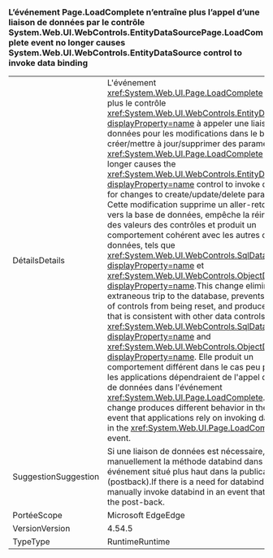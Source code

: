 ### <a name="pageloadcomplete-event-no-longer-causes-systemwebuiwebcontrolsentitydatasource-control-to-invoke-data-binding"></a><span data-ttu-id="a6358-101">L’événement Page.LoadComplete n’entraîne plus l’appel d’une liaison de données par le contrôle System.Web.UI.WebControls.EntityDataSource</span><span class="sxs-lookup"><span data-stu-id="a6358-101">Page.LoadComplete event no longer causes System.Web.UI.WebControls.EntityDataSource control to invoke data binding</span></span>

|   |   |
|---|---|
|<span data-ttu-id="a6358-102">Détails</span><span class="sxs-lookup"><span data-stu-id="a6358-102">Details</span></span>|<span data-ttu-id="a6358-103">L'événement <xref:System.Web.UI.Page.LoadComplete> ne force plus le contrôle <xref:System.Web.UI.WebControls.EntityDataSource?displayProperty=name> à appeler une liaison de données pour les modifications dans le but de créer/mettre à jour/supprimer des paramètres.</span><span class="sxs-lookup"><span data-stu-id="a6358-103">The <xref:System.Web.UI.Page.LoadComplete> event no longer causes the <xref:System.Web.UI.WebControls.EntityDataSource?displayProperty=name> control to invoke data binding for changes to create/update/delete parameters.</span></span> <span data-ttu-id="a6358-104">Cette modification supprime un aller-retour superflu vers la base de données, empêche la réinitialisation des valeurs des contrôles et produit un comportement cohérent avec les autres contrôles de données, tels que <xref:System.Web.UI.WebControls.SqlDataSource?displayProperty=name> et <xref:System.Web.UI.WebControls.ObjectDataSource?displayProperty=name>.</span><span class="sxs-lookup"><span data-stu-id="a6358-104">This change eliminates an extraneous trip to the database, prevents the values of controls from being reset, and produces behavior that is consistent with other data controls, such as <xref:System.Web.UI.WebControls.SqlDataSource?displayProperty=name> and <xref:System.Web.UI.WebControls.ObjectDataSource?displayProperty=name>.</span></span> <span data-ttu-id="a6358-105">Elle produit un comportement différent dans le cas peu probable où les applications dépendraient de l'appel de la liaison de données dans l'événement <xref:System.Web.UI.Page.LoadComplete>.</span><span class="sxs-lookup"><span data-stu-id="a6358-105">This change produces different behavior in the unlikely event that applications rely on invoking data binding in the <xref:System.Web.UI.Page.LoadComplete> event.</span></span>|
|<span data-ttu-id="a6358-106">Suggestion</span><span class="sxs-lookup"><span data-stu-id="a6358-106">Suggestion</span></span>|<span data-ttu-id="a6358-107">Si une liaison de données est nécessaire, appelez manuellement la méthode databind dans un événement situé plus haut dans la publication (postback).</span><span class="sxs-lookup"><span data-stu-id="a6358-107">If there is a need for databinding, manually invoke databind in an event that is earlier in the post-back.</span></span>|
|<span data-ttu-id="a6358-108">Portée</span><span class="sxs-lookup"><span data-stu-id="a6358-108">Scope</span></span>|<span data-ttu-id="a6358-109">Microsoft Edge</span><span class="sxs-lookup"><span data-stu-id="a6358-109">Edge</span></span>|
|<span data-ttu-id="a6358-110">Version</span><span class="sxs-lookup"><span data-stu-id="a6358-110">Version</span></span>|<span data-ttu-id="a6358-111">4.5</span><span class="sxs-lookup"><span data-stu-id="a6358-111">4.5</span></span>|
|<span data-ttu-id="a6358-112">Type</span><span class="sxs-lookup"><span data-stu-id="a6358-112">Type</span></span>|<span data-ttu-id="a6358-113">Runtime</span><span class="sxs-lookup"><span data-stu-id="a6358-113">Runtime</span></span>|

